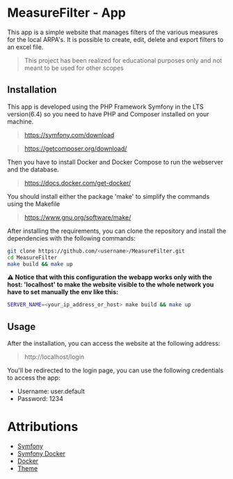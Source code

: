 # MeasureFilter - App

This app is a simple website that manages filters of the various measures for the local ARPA's. It is possible to create, edit, delete and export filters to an excel file.

> This project has been realized for educational purposes only and not meant to be used for other scopes

## Installation

This app is developed using the PHP Framework Symfony in the LTS version(6.4) 
so you need to have PHP and Composer installed on your machine.


>https://symfony.com/download

>https://getcomposer.org/download/

Then you have to install Docker and Docker Compose to run the webserver and the database.

>https://docs.docker.com/get-docker/

You should install either the package 'make' to simplify the commands using the Makefile

>https://www.gnu.org/software/make/

After installing the requirements, you can clone the repository and install the dependencies with the following commands:

```bash
git clone https://github.com/<username>/MeasureFilter.git
cd MeasureFilter
make build && make up
```

**⚠️ Notice that with this configuration the webapp works only with the host: 'localhost' to make the website visible to the whole network you have to set manually the env like this:**

```bash
SERVER_NAME=<your_ip_address_or_host> make build && make up
```

## Usage

After the installation, you can access the website at the following address:

>http://localhost/login

You'll be redirected to the login page, you can use the following credentials to access the app:

- Username: user.default
- Password: 1234

# Attributions
- [Symfony](https://symfony.com/)
- [Symfony Docker](https://github.com/dunglas/symfony-docker/tree/main)
- [Docker](https://www.docker.com/)
- [Theme](https://startbootstrap.com/theme/sb-admin-2)

